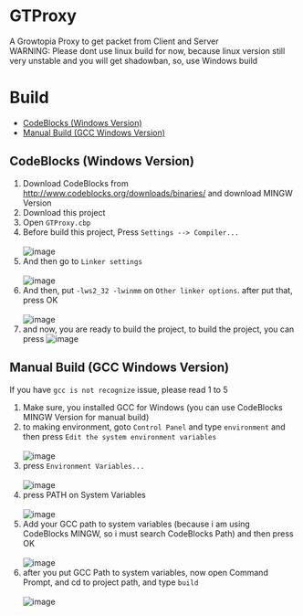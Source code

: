 # GTProxy
A Growtopia Proxy to get packet from Client and Server<br>
WARNING: Please dont use linux build for now, because linux version still very unstable and you will get shadowban, so, use Windows build
# Build
- [CodeBlocks (Windows Version)](https://github.com/GuckTubeYT/GTProxy/#codeblocks-windows-version)
- [Manual Build (GCC Windows Version)](https://github.com/GuckTubeYT/GTProxy/#manual-build-windows-version)
## CodeBlocks (Windows Version)
1. Download CodeBlocks from http://www.codeblocks.org/downloads/binaries/ and download MINGW Version
2. Download this project
3. Open `GTProxy.cbp`
4. Before build this project, Press `Settings --> Compiler...`<br><br>
![image](https://user-images.githubusercontent.com/56192597/216290797-e8e78f02-d576-4235-86c8-53b28dc61813.png)
5. And then go to `Linker settings`<br><br>
![image](https://user-images.githubusercontent.com/56192597/216291324-0becc6b8-b575-4554-994a-32475d316451.png)
6. And then, put `-lws2_32 -lwinmm` on `Other linker options`. after put that, press OK <br><br>
![image](https://user-images.githubusercontent.com/56192597/216291666-1b87ddfa-2938-4c20-96d8-a6a828c36e77.png)
7. and now, you are ready to build the project, to build the project, you can press ![image](https://user-images.githubusercontent.com/56192597/216292002-8de7d903-c974-4a37-bda4-e0f8917342e3.png)
## Manual Build (GCC Windows Version)
If you have `gcc is not recognize` issue, please read 1 to 5
1. Make sure, you installed GCC for Windows (you can use CodeBlocks MINGW Version for manual build)
2. to making environment, goto `Control Panel` and type `environment` and then press `Edit the system environment variables`<br><br>
![image](https://user-images.githubusercontent.com/56192597/216309023-f02bbaa0-5c0c-499e-96e6-3ee622c66d1c.png)
3. press `Environment Variables...`<br><br>
![image](https://user-images.githubusercontent.com/56192597/216309414-ee4ff480-716a-4a12-ad5c-1b32eae45018.png)
4. press PATH on System Variables<br><br>
![image](https://user-images.githubusercontent.com/56192597/216310063-9661f608-f338-4e88-8614-5a1754b7bfec.png)
5. Add your GCC path to system variables (because i am using CodeBlocks MINGW, so i must search CodeBlocks Path) and then press OK <br><br>
![image](https://user-images.githubusercontent.com/56192597/216310430-c2d1c2b7-ea67-431d-9ff5-48c273523890.png)
6. after you put GCC Path to system variables, now open Command Prompt, and cd to project path, and type `build`<br><br>
![image](https://user-images.githubusercontent.com/56192597/216310843-8442f295-5769-42e7-86f6-ce74f6ff4dc8.png)
